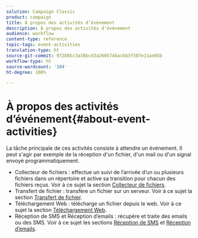 ```yaml
---
solution: Campaign Classic
product: campaign
title: À propos des activités d’événement
description: À propos des activités d’événement
audience: workflow
content-type: reference
topic-tags: event-activities
translation-type: ht
source-git-commit: 972885c3a38bcd3a260574bacbb3f507e11ae05b
workflow-type: ht
source-wordcount: '104'
ht-degree: 100%

---
```



# À propos des activités d’événement{#about-event-activities}

La tâche principale de ces activités consiste à attendre un événement. Il peut s&#39;agir par exemple de la réception d&#39;un fichier, d&#39;un mail ou d&#39;un signal envoyé programmatiquement.

* Collecteur de fichiers : effectue un suivi de l’arrivée d’un ou plusieurs fichiers dans un répertoire et active sa transition pour chacun des fichiers reçus. Voir à ce sujet la section [Collecteur de fichiers](../../workflow/using/file-collector.md).
* Transfert de fichier : transfère un fichier sur un serveur. Voir à ce sujet la section [Transfert de fichier](../../workflow/using/file-transfer.md).
* Téléchargement Web : télécharge un fichier depuis le web. Voir à ce sujet la section [Téléchargement Web](../../workflow/using/web-download.md).
* Réception de SMS et Réception d’emails : récupère et traite des emails ou des SMS. Voir à ce sujet les sections [Réception de SMS](../../workflow/using/inbound-sms.md) et [Réception d’emails](../../workflow/using/inbound-emails.md).

